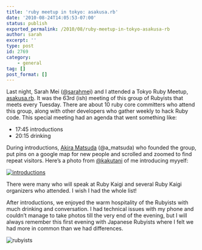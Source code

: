 ```yaml
---
title: 'ruby meetup in tokyo: asakusa.rb'
date: '2010-08-24T14:05:53-07:00'
status: publish
exported_permalink: /2010/08/ruby-meetup-in-tokyo-asakusa-rb
author: sarah
excerpt: ''
type: post
id: 2769
category:
    - general
tag: []
post_format: []
---
```

Last night, Sarah Mei ([@sarahme](http://twitter.com/sarahmei)i) and I attended a Tokyo Ruby Meetup, [asakusa.rb](http://qwik.jp/asakusarb/). It was the 63rd (ish) meeting of this group of Rubyists that meets every Tuesday. There are about 10 ruby core committers who attend this group, along with other developers who gather weekly to hack Ruby code. This special meeting had an agenda that went something like:

- 17:45 introductions
- 20:15 drinking

During introductions, [Akira Matsuda](http://twitter.com/a_matsuda) (@a\_matsuda) who founded the group, put pins on a google map for new people and scrolled and zoomed to find repeat visitors. Here’s a photo from [@kakutani](http://twitter.com/kakutani) of me introducing myyelf:

[![](http://farm5.static.flickr.com/4140/4923277102_5803e9c77a.jpg "introductions")](http://www.flickr.com/photos/kakutani/4923277102/in/photostream/)

There were many who will speak at Ruby Kaigi and several Ruby Kaigi organizers who attended. I wish I had the whole list!

After introductions, we enjoyed the warm hospitality of the Rubyists with much drinking and conversation. I had technical issues with my phone and couldn’t manage to take photos till the very end of the evening, but I will always remember this first evening with Japanese Rubyists where I felt we had more in common than we had differences.

![](http://img.skitch.com/20100824-m67snsrj7rh6164weymqd54ut6.png "rubyists")